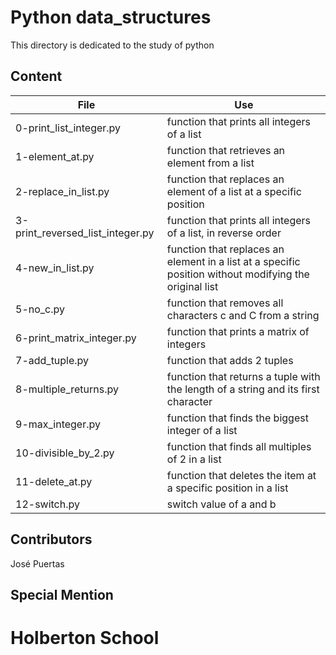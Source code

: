 # Python data_structures

This directory is dedicated to the study of python

## Content

|File|Use|
|----------------|----------------------------------|
|0-print_list_integer.py|function that prints all integers of a list|
|1-element_at.py|function that retrieves an element from a list|
|2-replace_in_list.py|function that replaces an element of a list at a specific position|
|3-print_reversed_list_integer.py|function that prints all integers of a list, in reverse order|
|4-new_in_list.py|function that replaces an element in a list at a specific position without modifying the original list|
|5-no_c.py|function that removes all characters c and C from a string|
|6-print_matrix_integer.py|function that prints a matrix of integers|
|7-add_tuple.py|function that adds 2 tuples|
|8-multiple_returns.py|function that returns a tuple with the length of a string and its first character|
|9-max_integer.py|function that finds the biggest integer of a list|
|10-divisible_by_2.py|function that finds all multiples of 2 in a list|
|11-delete_at.py|function that deletes the item at a specific position in a list|
|12-switch.py|switch value of a and b|

## Contributors

José Puertas

## Special Mention

# Holberton School
